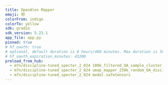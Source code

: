 ```yaml
---
title: OpenAlex Mapper
emoji: 😻
colorFrom: indigo
colorTo: yellow
sdk: gradio
sdk_version: 5.23.1
app_file: app.py
pinned: true
# hf_oauth: true
# optional, default duration is 8 hours/480 minutes. Max duration is 30 days/43200 minutes.
# hf_oauth_expiration_minutes: 43200
preload_from_hub:
  - m7n/discipline-tuned_specter_2_024 100k_filtered_OA_sample_cluster_and_positions_supervised.pkl
  - m7n/discipline-tuned_specter_2_024 umap_mapper_250k_random_OA_discipline_tuned_specter_2_params.pkl
  - m7n/discipline-tuned_specter_2_024 model.safetensors
---
```


